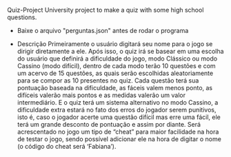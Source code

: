 Quiz-Project
University project to make a quiz with some high school questions.

- Baixe o arquivo "perguntas.json" antes de rodar o programa

- Descrição
Primeiramente o usuário digitará seu nome para o jogo se dirigir diretamente a
ele. Após isso, o quiz irá se basear em uma escolha do usuário que definirá a
dificuldade do jogo, modo Clássico ou modo Cassino (modo difícil), dentro de cada
modo terão 10 questões e com um acervo de 15 questões, as quais serão escolhidas
aleatoriamente para se compor as 10 presentes no quiz.
Cada questão terá sua pontuação baseada na dificuldade, as fáceis valem
menos ponto, as difíceis valerão mais pontos e as medidas valerão um valor
intermediário.
E o quiz terá um sistema alternativo no modo Cassino, a dificuldade extra
estará no fato dos erros do jogador serem punitivos, isto é, caso o jogador acerte
uma questão difícil mas erre uma fácil, ele terá um grande desconto de pontuação e
assim por diante.
Será acrescentado no jogo um tipo de “cheat” para maior facilidade na hora de
testar o jogo, sendo possível adicionar ele na hora de digitar o nome (o código do
cheat será ‘Fabiana’).
